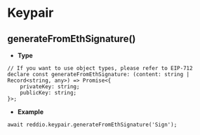 # Keypair

## generateFromEthSignature()

- **Type**

```tsx
// If you want to use object types, please refer to EIP-712
declare const generateFromEthSignature: (content: string | Record<string, any>) => Promise<{
    privateKey: string;
    publicKey: string;
}>;
```

- **Example**

```tsx
await reddio.keypair.generateFromEthSignature('Sign');
```